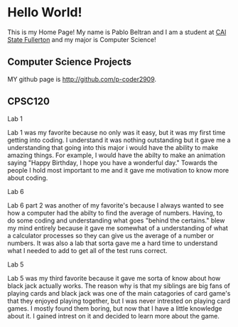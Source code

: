 # Hello World!

This is my Home Page! My name is Pablo Beltran and I am a student at [CAl State Fullerton](http://www.fulerton.edu) and my major is Computer Science!

## Computer Science Projects

MY github page is http://github.com/p-coder2909.

## CPSC120 

Lab 1

Lab 1 was my favorite because no only was it easy, but it was my first time getting into coding. I understand it was nothing outstanding but it gave me a understanding that going into this major i would have the ability to make amazing things. For example, I would have the abilty to make an animation saying "Happy Birthday, I hope you have a wonderful day." Towards the people I hold most important to me and it gave me motivation to know more about coding.

Lab 6 

Lab 6 part 2 was another of my favorite's because I always wanted to see how a computer had the abilty to find the average of numbers. Having, to do some coding and understanding what goes "behind the certains." blew my mind entirely because it gave me somewhat of a understanding of what a calculator processes so they can give us the average of a number or numbers. It was also a lab that sorta gave me a hard time to understand what I needed to add to get all of the test runs correct.

Lab 5

Lab 5 was my third favorite because it gave me sorta of know about how black jack actually works. The reason why is that my siblings are big fans of playing cards and black jack was one of the main catagories of card game's that they enjoyed playing together, but I was never intrested on playing card games. I mostly found them boring, but now that I have a little knowledge about it. I gained intrest on it and decided to learn more about the game.

 